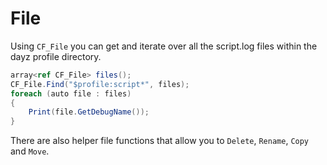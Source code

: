 # File

Using `CF_File` you can get and iterate over all the script.log files within the dayz profile directory.

```csharp
array<ref CF_File> files();
CF_File.Find("$profile:script*", files);
foreach (auto file : files)
{
	Print(file.GetDebugName());
}
```

There are also helper file functions that allow you to `Delete`, `Rename`, `Copy` and `Move`.